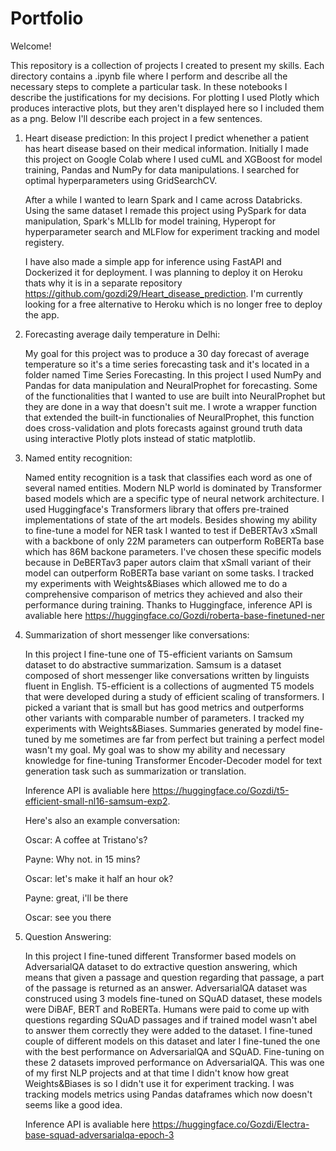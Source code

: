 # Portfolio

Welcome!

This repository is a collection of projects I created to present my skills.
Each directory contains a .ipynb file where I perform and describe all the necessary steps to complete a particular task. 
In these notebooks I describe the justifications for my decisions. For plotting I used Plotly which produces interactive plots, but
they aren't displayed here so I included them as a png. 
Below I'll describe each project in a few sentences.

   
1. Heart disease prediction:
    In this project I predict whenether a patient has heart disease based on their medical information. 
    Initially I made this project on Google Colab where I used cuML and XGBoost for model training, Pandas and NumPy for data manipulations. I searched for optimal hyperparameters using GridSearchCV. 
    
    After a while I wanted to learn Spark and I came across Databricks. Using the same dataset I remade this project using PySpark for data manipulation, Spark's MLLIb for model training, Hyperopt for hyperparameter search and MLFlow for experiment tracking and model registery.
    
    I have also made a simple app for inference using FastAPI and Dockerized it for deployment. I was planning to deploy it on Heroku thats why it is in a separate repository https://github.com/gozdi29/Heart_disease_prediction. I'm currently looking for a free alternative to Heroku which is no longer free to deploy the app.
    
    
2. Forecasting average daily temperature in Delhi:

    My goal for this project was to produce a 30 day forecast of average temperature so it's a time series forecasting task and it's located in a folder named Time Series Forecasting.
    In this project I used NumPy and Pandas for data manipulation and NeuralProphet for forecasting. Some of the functionalities that I wanted to use are built into NeuralProphet but they are done in a way that doesn't suit me.
    I wrote a wrapper function that extended the built-in functionalies of NeuralProphet, this function does cross-validation and plots forecasts against ground truth data using interactive Plotly plots instead of static matplotlib.
    
3. Named entity recognition:

    Named entity recognition is a task that classifies each word as one of several named entities. Modern NLP world is dominated by 
    Transformer based models which are a specific type of neural network architecture. I used Huggingface's Transformers library that offers pre-trained implementations of state of the art models. Besides showing my ability to fine-tune a model for NER task I wanted to test if DeBERTAv3 xSmall with a backbone of only 22M parameters can outperform RoBERTa base which has 86M backone parameters. I've chosen these specific models because in DeBERTav3 paper autors claim that xSmall variant of their model can outperform RoBERTa base variant on some tasks. I tracked my experiments with Weights&Biases which allowed me to do a comprehensive comparison of metrics they achieved and also their performance during training. Thanks to Huggingface, inference API is avaliable here https://huggingface.co/Gozdi/roberta-base-finetuned-ner
    
4. Summarization of short messenger like conversations:
    
    In this project I fine-tune one of T5-efficient variants on Samsum dataset to do abstractive summarization. Samsum is a dataset composed of short messenger like conversations written by linguists fluent in English. T5-efficient is a collections of augmented T5 models that were developed during a study of efficient scaling of transformers. I picked a variant that is small but has good metrics and outperforms other variants with comparable number of parameters. I tracked my experiments with Weights&Biases. Summaries generated by model fine-tuned by me sometimes are far from perfect but training a perfect model wasn't my goal. My goal was to show my ability and necessary knowledge for fine-tuning Transformer Encoder-Decoder model for text generation task such as summarization or translation.
    
    Inference API is avaliable here https://huggingface.co/Gozdi/t5-efficient-small-nl16-samsum-exp2. 
    
    Here's also an example conversation:
    
    Oscar: A coffee at Tristano's?

    Payne: Why not. in 15 mins?

    Oscar: let's make it half an hour ok?

    Payne: great, i'll be there

    Oscar: see you there
    
    
5. Question Answering:

    In this project I fine-tuned different Transformer based models on AdversarialQA dataset to do extractive question answering, which means that given a passage and question regarding that passage, a part of the passage is returned as an answer. AdversarialQA dataset was construced using 3 models fine-tuned on SQuAD dataset, these models were DiBAF, BERT and RoBERTa. Humans were paid to come up with questions regarding SQuAD passages and if trained model wasn't abel to answer them correctly they were added to the dataset. I fine-tuned couple of different models on this dataset and later I fine-tuned the one with the best performance on AdversarialQA and SQuAD. Fine-tuning on these 2 datasets improved performance on AdversarialQA. This was one of my first NLP projects and at that time I didn't know how great Weights&Biases is so I didn't use it for experiment tracking. I was tracking models metrics using Pandas dataframes which now doesn't seems like a good idea.
    
    Inference API is avaliable here https://huggingface.co/Gozdi/Electra-base-squad-adversarialqa-epoch-3
    




















